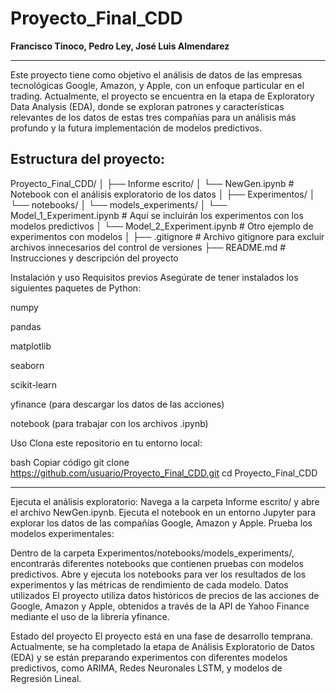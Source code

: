 # Proyecto_Final_CDD
**Francisco Tinoco, Pedro Ley, José Luis Almendarez**
***

Este proyecto tiene como objetivo el análisis de datos de las empresas tecnológicas Google, Amazon, y Apple, con un enfoque particular en el trading. Actualmente, el proyecto se encuentra en la etapa de Exploratory Data Analysis (EDA), donde se exploran patrones y características relevantes de los datos de estas tres compañías para un análisis más profundo y la futura implementación de modelos predictivos.

## Estructura del proyecto:
Proyecto_Final_CDD/
│
├── Informe escrito/
│   └── NewGen.ipynb  # Notebook con el análisis exploratorio de los datos
│
├── Experimentos/
│   └── notebooks/
│       └── models_experiments/
│           └── Model_1_Experiment.ipynb  # Aquí se incluirán los experimentos con los modelos predictivos
│           └── Model_2_Experiment.ipynb  # Otro ejemplo de experimentos con modelos
│
├── .gitignore               # Archivo gitignore para excluir archivos innecesarios del control de versiones
├── README.md                # Instrucciones y descripción del proyecto


Instalación y uso
Requisitos previos
Asegúrate de tener instalados los siguientes paquetes de Python:

numpy

pandas

matplotlib

seaborn

scikit-learn

yfinance (para descargar los datos de las acciones)

notebook (para trabajar con los archivos .ipynb)

Uso
Clona este repositorio en tu entorno local:

bash
Copiar código
git clone https://github.com/usuario/Proyecto_Final_CDD.git
cd Proyecto_Final_CDD

***
Ejecuta el análisis exploratorio:
Navega a la carpeta Informe escrito/ y abre el archivo NewGen.ipynb.
Ejecuta el notebook en un entorno Jupyter para explorar los datos de las compañías Google, Amazon y Apple.
Prueba los modelos experimentales:

Dentro de la carpeta Experimentos/notebooks/models_experiments/, encontrarás diferentes notebooks que contienen pruebas con modelos predictivos.
Abre y ejecuta los notebooks para ver los resultados de los experimentos y las métricas de rendimiento de cada modelo.
Datos utilizados
El proyecto utiliza datos históricos de precios de las acciones de Google, Amazon y Apple, obtenidos a través de la API de Yahoo Finance mediante el uso de la librería yfinance.

Estado del proyecto
El proyecto está en una fase de desarrollo temprana. Actualmente, se ha completado la etapa de Análisis Exploratorio de Datos (EDA) y se están preparando experimentos con diferentes modelos predictivos, como ARIMA, Redes Neuronales LSTM, y modelos de Regresión Lineal.